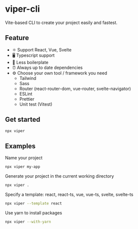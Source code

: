 # viper-cli

Vite-based CLI to create your project easily and fastest.

## Feature

- ⚛️ Support React, Vue, Svelte
- 🖥 Typescript support
- 📖 Less boilerplate
- ⏰ Always up to date dependencies
- ⚙️ Choose your own tool / framework you need
  - Tailwind
  - Sass
  - Router (react-router-dom, vue-router, svelte-navigator)
  - ESLint
  - Prettier
  - Unit test (Vitest)

## Get started

```bash
npx viper
```

## Examples

Name your project

```bash
npx viper my-app
```

Generate your project in the current working directory

```bash
npx viper .
```

Specify a template: react, react-ts, vue, vue-ts, svelte, svelte-ts

```bash
npx viper --template react
```

Use yarn to install packages

```bash
npx viper --with-yarn
```